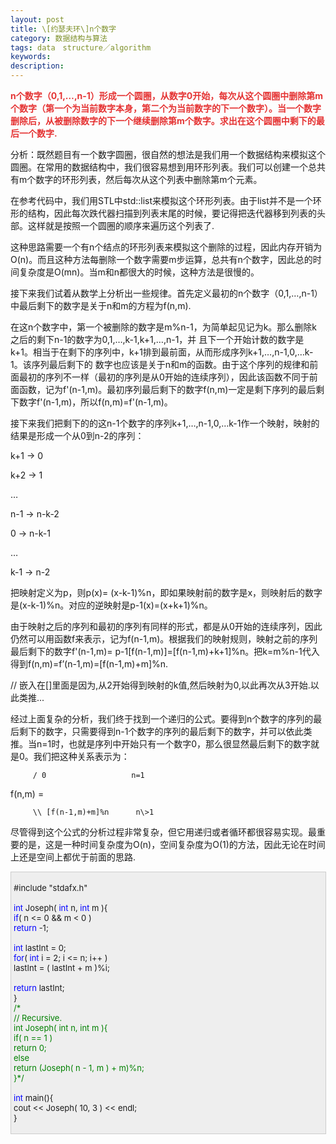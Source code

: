 ```yaml
---
layout: post
title: \[约瑟夫环\]n个数字
category: 数据结构与算法
tags: data　structure／algorithm
keywords: 
description: 
---
```


**<span
style="color:#e53333;">n个数字（0,1,…,n-1）形成一个圆圈，从数字0开始，每次从这个圆圈中删除第m个数字（第一个为当前数字本身，第二个为</span><span
style="color:#e53333;">当前数字的下一个数字）。当一个数字删除后，从被删除数字的下一个继续删除第m个数字。求出在这个圆圈中剩下的最后一个数字.</span>**

分析：既然题目有一个数字圆圈，很自然的想法是我们用一个数据结构来模拟这个圆圈。在常用的数据结构中，我们很容易想到用环形列表。我们可以创建一个总共有m个数字的环形列表，然后每次从这个列表中删除第m个元素。 

在参考代码中，我们用STL中std::list来模拟这个环形列表。由于list并不是一个环形的结构，因此每次跌代器扫描到列表末尾的时候，要记得把迭代器移到列表的头部。这样就是按照一个圆圈的顺序来遍历这个列表了.

这种思路需要一个有n个结点的环形列表来模拟这个删除的过程，因此内存开销为O(n)。而且这种方法每删除一个数字需要m步运算，总共有n个数字，因此总的时间复杂度是O(mn)。当m和n都很大的时候，这种方法是很慢的。 

接下来我们试着从数学上分析出一些规律。首先定义最初的n个数字（0,1,…,n-1）中最后剩下的数字是关于n和m的方程为f(n,m).

在这n个数字中，第一个被删除的数字是m%n-1，为简单起见记为k。那么删除k之后的剩下n-1的数字为0,1,…,k-1,k+1,…,n-1，并 且下一个开始计数的数字是k+1。相当于在剩下的序列中，k+1排到最前面，从而形成序列k+1,…,n-1,0,…k-1。该序列最后剩下的 数字也应该是关于n和m的函数。由于这个序列的规律和前面最初的序列不一样（最初的序列是从0开始的连续序列），因此该函数不同于前面函数，记为f'(n-1,m)。最初序列最后剩下的数字f(n,m)一定是剩下序列的最后剩下数字f'(n-1,m)，所以f(n,m)=f'(n-1,m)。 

接下来我们把剩下的的这n-1个数字的序列k+1,…,n-1,0,…k-1作一个映射，映射的结果是形成一个从0到n-2的序列： 

k+1     -\>     0 

k+2     -\>     1 

… 

n-1     -\>     n-k-2 

0    -\>     n-k-1 

… 

k-1    -\>    n-2 

把映射定义为p，则p(x)= (x-k-1)%n，即如果映射前的数字是x，则映射后的数字是(x-k-1)%n。对应的逆映射是p-1(x)=(x+k+1)%n。 

由于映射之后的序列和最初的序列有同样的形式，都是从0开始的连续序列，因此仍然可以用函数f来表示，记为f(n-1,m)。根据我们的映射规则，映射之前的序列最后剩下的数字f'(n-1,m)= p-1[f(n-1,m)]=[f(n-1,m)+k+1]%n。把k=m%n-1代入得到f(n,m)=f’(n-1,m)=[f(n-1,m)+m]%n.

//
嵌入在[]里面是因为,从2开始得到映射的k值,然后映射为0,以此再次从3开始.以此类推...

经过上面复杂的分析，我们终于找到一个递归的公式。要得到n个数字的序列的最后剩下的数字，只需要得到n-1个数字的序列的最后剩下的数字，并可以依此类推。当n=1时，也就是序列中开始只有一个数字0，那么很显然最后剩下的数字就是0。我们把这种关系表示为： 

         / 0                   n=1 

f(n,m) =

         \\ [f(n-1,m)+m]%n      n\>1 

尽管得到这个公式的分析过程非常复杂，但它用递归或者循环都很容易实现。最重要的是，这是一种时间复杂度为O(n)，空间复杂度为O(1)的方法，因此无论在时间上还是空间上都优于前面的思路.

<div
style="border-bottom:#cccccc 1px solid;border-left:#cccccc 1px solid;padding-bottom:4px;background-color:#eeeeee;padding-left:4px;width:98%;padding-right:5px;font-size:13px;word-break:break-all;border-top:#cccccc 1px solid;border-right:#cccccc 1px solid;padding-top:4px;">

\#include "stdafx.h"\
\
 <span style="color:#0000ff;">int</span> Joseph( <span
style="color:#0000ff;">int</span> n, <span
style="color:#0000ff;">int</span> m ){\
     <span style="color:#0000ff;">if</span>( n \<= 0 && m \< 0 )\
         <span style="color:#0000ff;">return</span> -1;\
\
     <span style="color:#0000ff;">int</span> lastInt = 0;\
     <span style="color:#0000ff;">for</span>( <span
style="color:#0000ff;">int</span> i = 2; i \<= n; i++ )\
         lastInt = ( lastInt + m )%i;\
\
     <span style="color:#0000ff;">return</span> lastInt;\
 }\
 <span style="color:#008000;">/\*</span><span style="color:#008000;">\
 // Recursive.\
 int Joseph( int n, int m ){\
     if( n == 1 )\
         return 0;\
     else\
         return (Joseph( n - 1, m ) + m)%n;\
 }</span><span style="color:#008000;">\*/</span>\
\
 <span style="color:#0000ff;">int</span> main(){\
     cout \<\< Joseph( 10, 3 ) \<\< endl;\
 }

</div>








